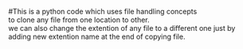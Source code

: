 #This is a python code which uses file handling concepts
<br>
to clone any file from one location to other.
<br>
we can also change the extention of any file to a different one just by adding new extention name at the end of copying file.